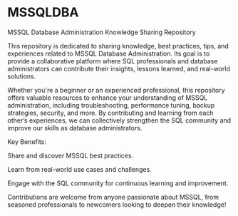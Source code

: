 # MSSQLDBA
MSSQL Database Administration Knowledge Sharing Repository

This repository is dedicated to sharing knowledge, best practices, tips, and experiences related to MSSQL Database Administration. Its goal is to provide a collaborative platform where SQL professionals and database administrators can contribute their insights, lessons learned, and real-world solutions.

Whether you're a beginner or an experienced professional, this repository offers valuable resources to enhance your understanding of MSSQL administration, including troubleshooting, performance tuning, backup strategies, security, and more. By contributing and learning from each other’s experiences, we can collectively strengthen the SQL community and improve our skills as database administrators.

Key Benefits:

Share and discover MSSQL best practices.

Learn from real-world use cases and challenges.

Engage with the SQL community for continuous learning and improvement.

Contributions are welcome from anyone passionate about MSSQL, from seasoned professionals to newcomers looking to deepen their knowledge!
